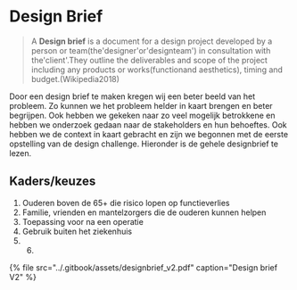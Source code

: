 # Design Brief

> A **Design brief** is a document for a design project developed by a person or team\(the'designer'or'designteam'\) in consultation with the'client'.They outline the deliverables and scope of the project including any products or works\(functionand aesthetics\), timing and budget.\(Wikipedia2018\)

Door een design brief te maken kregen wij een beter beeld van het probleem. Zo kunnen we het probleem helder in kaart brengen en beter begrijpen. Ook hebben we gekeken naar zo veel mogelijk betrokkene en hebben we onderzoek gedaan naar de stakeholders en hun behoeftes. Ook hebben we de context in kaart gebracht en zijn we begonnen met de eerste opstelling van de design challenge. Hieronder is de gehele designbrief te lezen.

## Kaders/keuzes

1. Ouderen boven de 65+ die risico lopen op functieverlies
2. Familie, vrienden en mantelzorgers die de ouderen kunnen helpen
3. Toepassing voor na een operatie
4. Gebruik buiten het ziekenhuis
5. 6. 
{% file src="../.gitbook/assets/designbrief\_v2.pdf" caption="Design brief V2" %}

